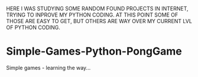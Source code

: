 HERE I WAS STUDYING SOME RANDOM FOUND PROJECTS IN INTERNET, TRYING TO INPROVE MY PYTHON CODING. AT THIS POINT SOME OF THOSE ARE EASY TO GET, 
BUT OTHERS ARE WAY OVER MY CURRENT LVL OF PYTHON CODING.


# Simple-Games-Python-PongGame
Simple games - learning the way...
